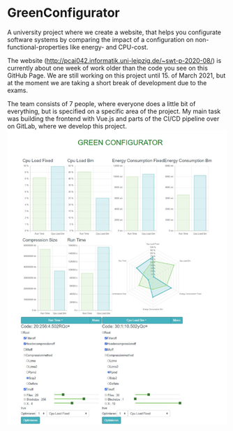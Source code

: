 # GreenConfigurator
A university project where we create a website, that helps you configurate software systems by comparing the impact of a configuration on non-functional-properties like energy- and CPU-cost.

The website (http://pcai042.informatik.uni-leipzig.de/~swt-p-2020-08/) is currently about one week of work older than the code you see on this GitHub Page. We are still working on this project until 15. of March 2021, but at the moment we are taking a short break of development due to the exams.

The team consists of 7 people, where everyone does a little bit of everything, but is specified on a specific area of the project. My main task was building the frontend with Vue.js and parts of the CI/CD pipeline over on GitLab, where we develop this project.
![GreenConfigurator](https://github.com/vslabu/GreenConfigurator/blob/main/swt-p-2020-08/GreenConfigurator.JPG)
